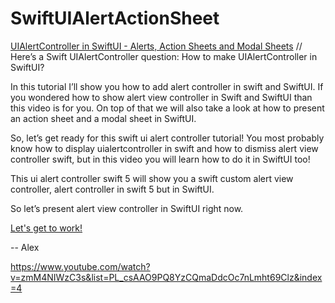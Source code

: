 # SwiftUIAlertActionSheet

[UIAlertController in SwiftUI - Alerts, Action Sheets and Modal Sheets](https://youtu.be/zmM4NIWzC3s) // Here’s a Swift UIAlertController question: How to make UIAlertController in SwiftUI?

In this tutorial I’ll show you how to add alert controller in swift and SwiftUI. If you wondered how to show alert view controller in Swift and SwiftUI than this video is for you. On top of that we will also take a look at how to present an action sheet and a modal sheet in SwiftUI.

So, let’s get ready for this swift ui alert controller tutorial! You most probably know how to display uialertcontroller in swift and how to dismiss alert view controller swift, but in this video you will learn how to do it in SwiftUI too!

This ui alert controller swift 5 will show you a swift custom alert view controller, alert controller in swift 5 but in SwiftUI.

So let’s present alert view controller in SwiftUI right now.

[Let's get to work!](https://youtu.be/zmM4NIWzC3s)

-- Alex

https://www.youtube.com/watch?v=zmM4NIWzC3s&list=PL_csAAO9PQ8YzCQmaDdcOc7nLmht69Clz&index=4
